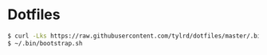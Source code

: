 # Dotfiles

```bash
$ curl -Lks https://raw.githubusercontent.com/tylrd/dotfiles/master/.bin/install.sh | /bin/bash
$ ~/.bin/bootstrap.sh
```
